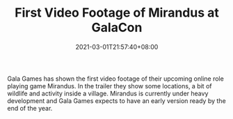 ﻿---
title: "First Video Footage of Mirandus at GalaCon"
date: 2021-03-01T21:57:40+08:00
lastmod: 2021-03-01T16:45:40+08:00
draft: false
authors: ["Harmony"]
description: "Gala Games has shown the first video footage of their upcoming online role playing game Mirandus. In the trailer they show some locations, a bit of wildlife and activity inside a village. Mirandus is currently under heavy development and Gala Games expects to have an early version ready by the end of the year."
featuredImage: "first-video-footage-of-mirandus-at-galacon.png"
tags: ["Virtual World","Play to Earn"]
categories: ["news"]
news: ["Virtual World"]
weight: 
lightgallery: true
pinned: false
recommend: false
recommend1: false
---

Gala Games has shown the first video footage of their upcoming online role playing game Mirandus. In the trailer they show some locations, a bit of wildlife and activity inside a village. Mirandus is currently under heavy development and Gala Games expects to have an early version ready by the end of the year.

<!--more-->

